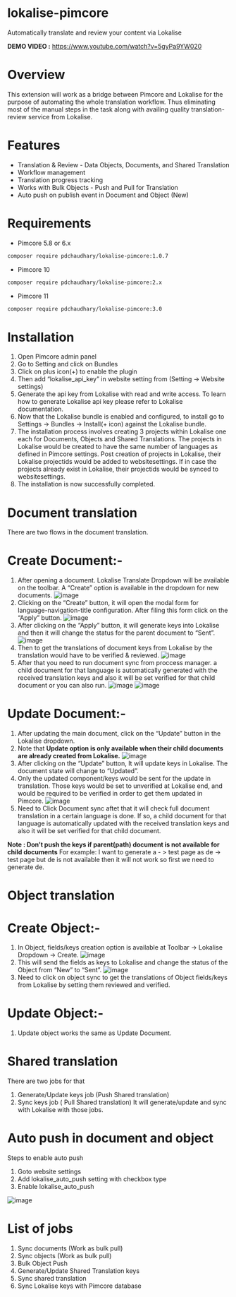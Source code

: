 # lokalise-pimcore
Automatically translate and review your content via Lokalise

**DEMO VIDEO :** https://www.youtube.com/watch?v=5gyPa9YW020

# Overview
This extension will work as a bridge between Pimcore and Lokalise for the purpose of automating the whole translation workflow. Thus eliminating most of the manual steps in the task along with availing quality translation-review service from Lokalise.

# Features

- Translation & Review - Data Objects, Documents, and Shared Translation
- Workflow management
- Translation progress tracking
- Works with Bulk Objects - Push and Pull for Translation
- Auto push on publish event in Document and Object (New)

# Requirements
* Pimcore 5.8 or 6.x

```bash
composer require pdchaudhary/lokalise-pimcore:1.0.7
``` 
* Pimcore 10 

```bash
composer require pdchaudhary/lokalise-pimcore:2.x
``` 

* Pimcore 11 

```bash
composer require pdchaudhary/lokalise-pimcore:3.0
``` 

# Installation


1. Open Pimcore admin panel
2. Go to Setting and click on Bundles
3. Click on plus icon(+) to enable the plugin
4. Then add “lokalise_api_key” in website setting from (Setting -> Website settings)
5. Generate the api key from Lokalise with read and write access. To learn how to generate Lokalise api key please refer to Lokalise documentation.
6. Now that the Lokalise bundle is enabled and configured, to install go to Settings -> Bundles -> Install(+ icon) against the Lokalise bundle. 
7. The installation process involves creating 3 projects within Lokalise one each for Documents, Objects and Shared Translations. The projects in Lokalise would be created to have the same number of languages as defined in Pimcore settings. Post creation of projects in Lokalise, their Lokalise projectids would be added to websitesettings. If in case the projects already exist in Lokalise, their projectids would be synced to websitesettings.
8. The installation is now successfully completed.


# Document translation

There are two flows in the document translation.

# Create Document:-

1. After opening a document. Lokalise Translate Dropdown will be available on the toolbar. A “Create” option is available in the dropdown for new documents.
![image](https://user-images.githubusercontent.com/30948231/132936423-78907fc6-0662-4d4c-976f-4555a6dc0595.png)
2. Clicking on the “Create” button, it will open the modal form for language-navigation-title configuration. After filing this form click on the “Apply” button.
![image](https://user-images.githubusercontent.com/30948231/132936458-9467d3ed-8e43-4338-8f10-5e2f93949cd9.png)
3. After clicking on the “Apply” button, it will generate keys into Lokalise and then it will change the status for the parent document to “Sent”.
![image](https://user-images.githubusercontent.com/30948231/132936477-36c1710c-1673-4264-9ce6-914b2c9d1e08.png)
4. Then to get the translations of document keys from Lokalise by the translation would have to be verified & reviewed.
![image](https://user-images.githubusercontent.com/30948231/132936489-c140fde2-3370-4bd7-9f95-e1fdb018a712.png)
5. After that you need to run document sync from proccess manager. a child document for that language is automatically generated with the received translation keys and also it will be set verified for that child document or you can also run.
![image](https://user-images.githubusercontent.com/30948231/132936521-55105fde-c65d-43d0-bbbd-ac9b3dec6056.png)
![image](https://user-images.githubusercontent.com/30948231/132936544-e8707aba-fccf-4654-91d0-61aea46db862.png)

# Update Document:-

1. After updating the main document, click on the “Update” button in the Lokalise dropdown.
2. Note that **Update option is only available when their child documents are already created from Lokalise.**
![image](https://user-images.githubusercontent.com/30948231/132936580-5ce43b81-311b-4ee6-9914-00e87e637a84.png)
3. After clicking on the “Update” button, It will update keys in Lokalise. The document state will change to “Updated”.
4. Only the updated component/keys would be sent for the update in translation. Those keys would be set to unverified at Lokalise end, and would be required to be verified in order to get them updated in Pimcore.
![image](https://user-images.githubusercontent.com/30948231/132936643-289bedf9-bed7-46b5-81cd-83b2167755eb.png)
5. Need to Click Document sync aftet that it will check full document translation in a certain language is done. If so, a child document for that language is automatically updated with the received translation keys and also it will be set verified for that child document.

**Note : Don’t push the keys if parent(path) document is not available for child documents**
For example: I want to generate a - > test page as de -> test page but de is not available then it will not work so first we need to generate de.

# Object translation

# Create Object:-

1. In Object, fields/keys creation option is available at Toolbar -> Lokalise Dropdown -> Create.
![image](https://user-images.githubusercontent.com/30948231/132936722-ffe400a7-adca-4e2b-af9b-4ff9a97f650c.png)
2. This will send the fields as keys to Lokalise and change the status of the Object from “New” to “Sent”.
![image](https://user-images.githubusercontent.com/30948231/132936741-f237e45f-9f78-4537-9ccb-cf5e673d7745.png)
3. Need to click on object sync to get the translations of Object fields/keys from Lokalise by setting them reviewed and verified.

# Update Object:-

1. Update object works the same as Update Document.

# Shared translation

There are two jobs for that 
1. Generate/Update keys job (Push Shared translation)
2. Sync keys job ( Pull Shared translation)
It will generate/update and sync with Lokalise with those jobs.

# Auto push in document and object

Steps to enable auto push 
1. Goto website settings
2. Add lokalise_auto_push setting with checkbox type 
3. Enable lokalise_auto_push

![image](https://user-images.githubusercontent.com/30948231/148781097-588fd648-408f-437c-85af-89283c899225.png)

# List of jobs

1. Sync documents (Work as bulk pull)
2. Sync objects (Work as bulk pull)
3. Bulk Object Push
4. Generate/Update Shared Translation keys
5. Sync shared translation
6. Sync Lokalise keys with Pimcore database



